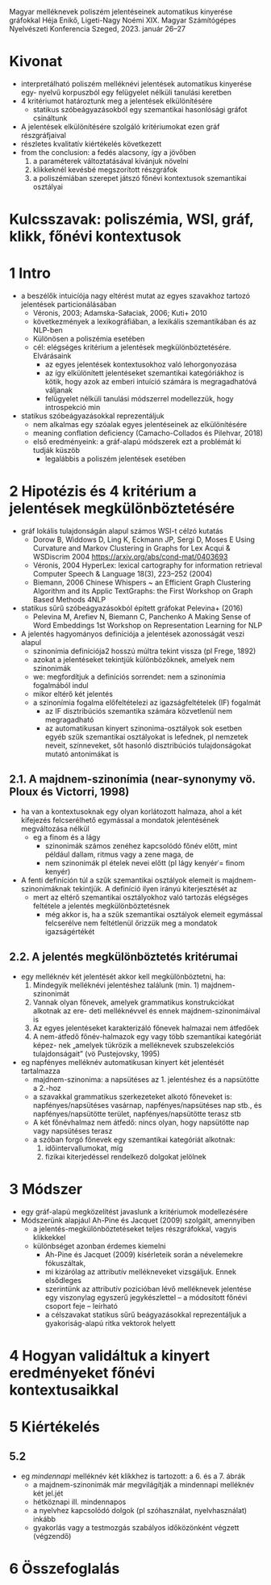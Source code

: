 Magyar melléknevek poliszém jelentéseinek automatikus kinyerése gráfokkal
Héja Enikő, Ligeti-Nagy Noémi
XIX. Magyar Számítógépes Nyelvészeti Konferencia Szeged, 2023. január 26–27

# Kivonat

* interpretálható poliszém melléknévi jelentések automatikus kinyerése egy-
  nyelvű korpuszból egy felügyelet nélküli tanulási keretben
* 4 kritériumot határoztunk meg a jelentések elkülönítésére
  * statikus szóbeágyazásokból egy szemantikai hasonlósági gráfot csináltunk
* A jelentések elkülönítésére szolgáló kritériumokat ezen gráf részgráfjaival
* részletes kvalitatív kiértékelés következett
* from the conclusion: a fedés alacsony, így a jövőben
  1. a paraméterek változtatásával kívánjuk növelni
  2. klikkeknél kevésbé megszorított részgráfok
  3. a poliszémiában szerepet játszó főnévi kontextusok szemantikai osztályai

# Kulcsszavak: poliszémia, WSI, gráf, klikk, főnévi kontextusok

# 1 Intro

* a beszélők intuicíója nagy eltérést mutat az egyes szavakhoz tartozó
  jelentések particionálásában
  * Véronis, 2003; Adamska-Sałaciak, 2006; Kuti+ 2010
  * következmények a lexikográfiában, a lexikális szemantikában és az NLP-ben
  * Különösen a poliszémia esetében
  * cél: elégséges kritérium a jelentések megkülönböztetésére. Elvárásaink
    * az egyes jelentések kontextusokhoz való lehorgonyozása
    * az így elkülönített jelentéseket szemantikai kategóriákhoz is kötik, hogy
      azok az emberi intuíció számára is megragadhatóvá váljanak
    * felügyelet nélküli tanulási módszerrel modellezzük, hogy introspekció min
* statikus szóbeágyazásokkal reprezentáljuk
  * nem alkalmas egy szóalak egyes jelentéseinek az elkülönítésére
  * meaning conflation deficiency (Camacho-Collados és Pilehvar, 2018)
  * első eredményeink: a gráf-alapú módszerek ezt a problémát ki tudják küszöb
    * legalábbis a poliszém jelentések esetében

# 2 Hipotézis és 4 kritérium a jelentések megkülönböztetésére

* gráf lokális tulajdonságán alapul számos WSI-t célzó kutatás
    * Dorow B, Widdows D, Ling K, Eckmann JP, Sergi D, Moses E
      Using Curvature and Markov Clustering in Graphs for Lex Acqui & WSDiscrim
      2004 https://arxiv.org/abs/cond-mat/0403693
    * Véronis, 2004 HyperLex: lexical cartography for information retrieval
      Computer Speech & Language 18(3), 223–252 (2004)
    * Biemann, 2006
      Chinese Whispers ~ an Efficient Graph Clustering Algorithm and its Applic 
      TextGraphs: the First Workshop on Graph Based Methods 4NLP
* statikus sűrű szóbeágyazásokból épített gráfokat Pelevina+ (2016)
  * Pelevina M, Arefiev N, Biemann C, Panchenko A
    Making Sense of Word Embeddings 
    1st Workshop on Representation Learning for NLP
* A jelentés hagyományos definíciója a jelentések azonosságát veszi alapul
  * szinonímia definíciója2 hosszú múltra tekint vissza (pl Frege, 1892)
  * azokat a jelentéseket tekintjük különbözőknek, amelyek nem szinonimák
  * we: megfordítjuk a definíciós sorrendet: nem a szinonímia fogalmából indul
  * mikor eltérő két jelentés
  * a szinonímia fogalma előfeltételezi az igazságfeltételek (IF) fogalmát
    * az IF disztribúciós szemantika számára közvetlenül nem megragadható
    * az automatikusan kinyert szinonima-osztályok sok esetben egyéb szűk
      szemantikai osztályokat is lefednek, pl nemzetek neveit, színneveket, sőt
      hasonló disztribúciós tulajdonságokat mutató antonimákat is

## 2.1. A majdnem-szinonímia (near-synonymy vö. Ploux és Victorri, 1998)

* ha van a kontextusoknak egy olyan korlátozott halmaza, ahol a két kifejezés
  felcserélhető egymással a mondatok jelentésének megváltozása nélkül
  * eg a finom és a lágy
    * szinonimák számos zenéhez kapcsolódó főnév előtt, mint például dallam,
      ritmus vagy a zene maga, de
    * nem szinonimák pl ételek nevei előtt (pl lágy kenyér ̸= finom kenyér)
* A fenti definíción túl a szűk szemantikai osztályok elemeit is
  majdnem-szinonimáknak tekintjük. A definíció ilyen irányú kiterjesztését az
  * mert az eltérő szemantikai osztályokhoz való tartozás
    elégséges feltétele a jelentés megkülönböztetésnek
    * még akkor is, ha a szűk szemantikai osztályok elemeit egymással
      felcserélve nem feltétlenül őrizzük meg a mondatok igazságértékét

## 2.2. A jelentés megkülönböztetés kritérumai

* egy melléknév két jelentését akkor kell megkülönböztetni, ha:
  1. Mindegyik melléknévi jelentéshez találunk (min. 1) majdnem-szinonimát
  2. Vannak olyan főnevek, amelyek grammatikus konstrukciókat alkotnak az ere-
     deti melléknévvel és ennek majdnem-szinonimáival is
  3. Az egyes jelentéseket karakterizáló főnevek halmazai nem átfedőek
  4. A nem-átfedő főnév-halmazok egy vagy több szemantikai kategóriát képez-
     nek „amelyek tükrözik a melléknevek szubszelekciós tulajdonságait”
    (vö Pustejovsky, 1995)
* eg napfényes melléknév automatikusan kinyert két jelentését tartalmazza
  * majdnem-szinonima: a napsütéses az 1. jelentéshez és a napsütötte a 2.-hoz
  * a szavakkal grammatikus szerkezeteket alkotó főneveket is:
    napfényes/napsütéses vasárnap, napfényes/napsütéses nap stb., és
    napfényes/napsütötte terület, napfényes/napsütötte terasz stb
  * A két főnévhalmaz nem átfedő:
    nincs olyan, hogy napsütötte nap vagy napsütéses terasz
  * a szóban forgó főnevek egy szemantikai kategóriát alkotnak:
    1. időintervallumokat, míg
    2. fizikai kiterjedéssel rendelkező dolgokat jelölnek

# 3 Módszer

* egy gráf-alapú megközelítést javaslunk a kritériumok modellezésére
* Módszerünk alapjául Ah-Pine és Jacquet (2009) szolgált, amennyiben
  * a jelentés-megkülönböztetéseket teljes részgráfokkal, vagyis klikkekkel
  * különbséget azonban érdemes kiemelni
    * Ah-Pine és Jacquet (2009) kísérleteik során a névelemekre fókuszáltak,
    * mi kizárólag az attributív mellékneveket vizsgáljuk. Ennek elsődleges
    * szerintünk az attributív pozicióban lévő melléknevek jelentése egy
      viszonylag egyszerű jegykészlettel – a módosított főnévi csoport feje –
      leírható
    * a célszavakat statikus sűrű beágyazásokkal reprezentáljuk a
      gyakoriság-alapú ritka vektorok helyett

# 4 Hogyan validáltuk a kinyert eredményeket főnévi kontextusaikkal

# 5 Kiértékelés

## 5.2

* eg _mindennapi_ melléknév két klikkhez is tartozott: a 6. és a 7. ábrák
  * a majdnem-szinonimák már megvilágítják a mindennapi melléknév két jel.jét
  * hétköznapi ill. mindennapos
  * a nyelvhez kapcsolódó dolgok (pl szóhasználat, nyelvhasználat) inkább
  * gyakorlás vagy a testmozgás szabályos időközönként végzett (végzendő)

# 6 Összefoglalás
